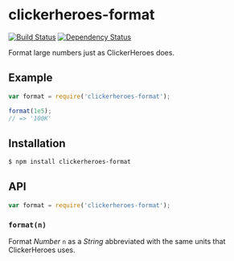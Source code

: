 # clickerheroes-format

[![Build Status](https://img.shields.io/travis/KenanY/clickerheroes-format.svg)](https://travis-ci.org/KenanY/clickerheroes-format)
[![Dependency Status](https://img.shields.io/gemnasium/KenanY/clickerheroes-format.svg)](https://gemnasium.com/KenanY/clickerheroes-format)

Format large numbers just as ClickerHeroes does.

## Example

``` javascript
var format = require('clickerheroes-format');

format(1e5);
// => '100K'
```

## Installation

``` bash
$ npm install clickerheroes-format
```

## API

``` javascript
var format = require('clickerheroes-format');
```

### `format(n)`

Format _Number_ `n` as a _String_ abbreviated with the same units that
ClickerHeroes uses.